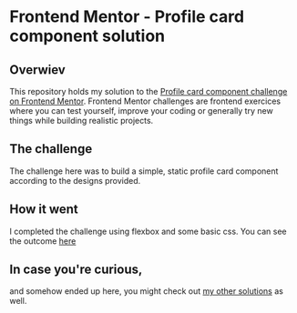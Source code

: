 # Frontend Mentor - Profile card component solution

## Overwiev

This repository holds my solution to the [Profile card component challenge on Frontend Mentor](https://www.frontendmentor.io/challenges/profile-card-component-cfArpWshJ). Frontend Mentor challenges are frontend exercices where you can test yourself, improve your coding or generally try new things while building realistic projects.

## The challenge

The challenge here was to build a simple, static profile card component according to the designs provided.

## How it went

I completed the challenge using flexbox and some basic css. You can see the outcome [here](https://frontendmentor-profile-card-component-adammintaj.vercel.app/)

## In case you're curious,

and somehow ended up here, you might check out [my other solutions](https://www.frontendmentor.io/profile/AdamMintaj/) as well.
